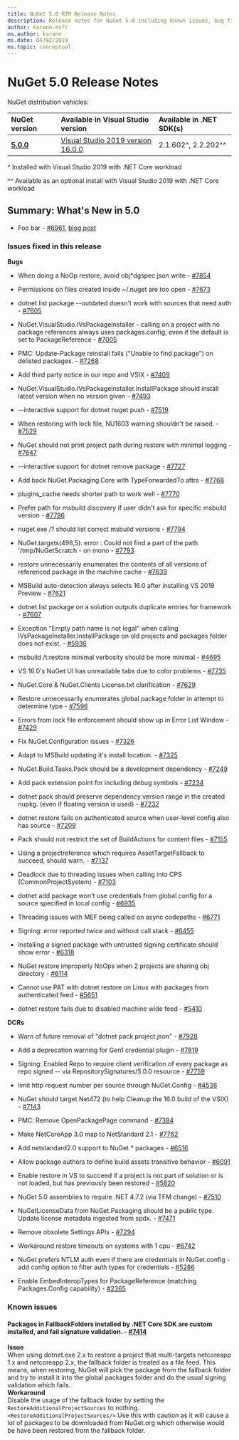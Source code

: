 ```yaml
---
title: NuGet 5.0 RTM Release Notes
description: Release notes for NuGet 5.0 including known issues, bug fixes, new features, and DCRs.
author: karann-msft
ms.author: karann
ms.date: 04/02/2019
ms.topic: conceptual
---
```


# NuGet 5.0 Release Notes

NuGet distribution vehicles:

| NuGet version | Available in Visual Studio version| Available in .NET SDK(s)|
|:---|:---|:---|
| [**5.0.0**](https://nuget.org/downloads) | [Visual Studio 2019 version 16.0.0](https://visualstudio.microsoft.com/downloads/) | 2.1.602^, 2.2.202^^ |

^ Installed with Visual Studio 2019 with .NET Core workload 

^^ Available as an optional install with Visual Studio 2019 with .NET Core workload

## Summary: What's New in 5.0

* Foo bar - [#6961](https://github.com/NuGet/Home/issues/6961), [blog post](https://blog.nuget.org/20181205/Lock-down-your-dependencies-using-configurable-trust-policies.html)

### Issues fixed in this release

**Bugs**

* When doing a NoOp restore, avoid obj\*dgspec.json write - [#7854](https://github.com/NuGet/Home/issues/7854)

* Permissions on files created inside ~/.nuget are too open - [#7673](https://github.com/NuGet/Home/issues/7673)

* dotnet list package --outdated doesn't work with sources that need auth - [#7605](https://github.com/NuGet/Home/issues/7605)

* NuGet.VisualStudio.IVsPackageInstaller - calling on a project with no package references always uses packages.config, even if the default is set to PackageReference - [#7005](https://github.com/NuGet/Home/issues/7005)

* PMC: Update-Package reinstall fails ("Unable to find package") on delisted packages. - [#7268](https://github.com/NuGet/Home/issues/7268)

* Add third party notice in our repo and VSIX - [#7409](https://github.com/NuGet/Home/issues/7409)

* NuGet.VisualStudio.IVsPackageInstaller.InstallPackage should install latest version when no version given - [#7493](https://github.com/NuGet/Home/issues/7493)

* --interactive support for dotnet nuget push - [#7519](https://github.com/NuGet/Home/issues/7519)

* When restoring with lock file, NU1603 warning shouldn't be raised. - [#7529](https://github.com/NuGet/Home/issues/7529)

* NuGet should not print project path during restore with minimal logging - [#7647](https://github.com/NuGet/Home/issues/7647)

* --interactive support for dotnet remove package - [#7727](https://github.com/NuGet/Home/issues/7727)

* Add back NuGet.Packaging.Core with TypeForwardedTo attrs - [#7768](https://github.com/NuGet/Home/issues/7768)

* plugins_cache needs shorter path to work well - [#7770](https://github.com/NuGet/Home/issues/7770)

* Prefer path for msbuild discovery if user didn't ask for specific msbuild version - [#7786](https://github.com/NuGet/Home/issues/7786)

* nuget.exe /? should list correct msbuild versions - [#7794](https://github.com/NuGet/Home/issues/7794)

* NuGet.targets(498,5): error : Could not find a part of the path '/tmp/NuGetScratch - on mono - [#7793](https://github.com/NuGet/Home/issues/7793)

* restore unnecessarily enumerates the contents of all versions of referenced package in the machine cache - [#7639](https://github.com/NuGet/Home/issues/7639)

* MSBuild auto-detection always selects 16.0 after installing VS 2019 Preview - [#7621](https://github.com/NuGet/Home/issues/7621)

* dotnet list package on a solution outputs duplicate entries for framework - [#7607](https://github.com/NuGet/Home/issues/7607)

* Exception "Empty path name is not legal" when calling IVsPackageInstaller.InstallPackage on old projects and packages folder does not exist. - [#5936](https://github.com/NuGet/Home/issues/5936)

* msbuild /t:restore minimal verbosity should be more minimal - [#4695](https://github.com/NuGet/Home/issues/4695)

* VS 16.0's NuGet UI has unreadable tabs due to color problems - [#7735](https://github.com/NuGet/Home/issues/7735)

* NuGet.Core & NuGet.Clients License.txt clarification - [#7629](https://github.com/NuGet/Home/issues/7629)

* Restore unnecessarily enumerates global package folder in attempt to determine type - [#7596](https://github.com/NuGet/Home/issues/7596)

* Errors from lock file enforcement should show up in Error List Window - [#7429](https://github.com/NuGet/Home/issues/7429)

* Fix NuGet.Configuration issues - [#7326](https://github.com/NuGet/Home/issues/7326)

* Adapt to MSBuild updating it's install location.  - [#7325](https://github.com/NuGet/Home/issues/7325)

* NuGet.Build.Tasks.Pack should be a development dependency - [#7249](https://github.com/NuGet/Home/issues/7249)

* Add pack extension point for including debug symbols - [#7234](https://github.com/NuGet/Home/issues/7234)

* dotnet pack should preserve dependency version range in the created nupkg. (even if floating version is used) - [#7232](https://github.com/NuGet/Home/issues/7232)

* dotnet restore fails on authenticated source when user-level config also has source - [#7209](https://github.com/NuGet/Home/issues/7209)

* Pack should not restrict the set of BuildActions for content files - [#7155](https://github.com/NuGet/Home/issues/7155)

* Using a projectreference which requires AssetTargetFallback to succeed, should warn. - [#7137](https://github.com/NuGet/Home/issues/7137)

* Deadlock due to threading issues when calling into CPS (CommonProjectSystem) - [#7103](https://github.com/NuGet/Home/issues/7103)

* dotnet add package won't use credentials from global config for a source specified in local config - [#6935](https://github.com/NuGet/Home/issues/6935)

* Threading issues with MEF being called on async codepaths - [#6771](https://github.com/NuGet/Home/issues/6771)

* Signing:  error reported twice and without call stack - [#6455](https://github.com/NuGet/Home/issues/6455)

* Installing a signed package with untrusted signing certificate should show error - [#6318](https://github.com/NuGet/Home/issues/6318)

* NuGet restore improperly NoOps when 2 projects are sharing obj directory - [#6114](https://github.com/NuGet/Home/issues/6114)

* Cannot use PAT with dotnet restore on Linux with packages from authenticated feed - [#5651](https://github.com/NuGet/Home/issues/5651)

* dotnet restore fails due to disabled machine wide feed - [#5410](https://github.com/NuGet/Home/issues/5410)

**DCRs**

* Warn of future removal of "dotnet pack project.json" - [#7928](https://github.com/NuGet/Home/issues/7928)
 
* Add a deprecation warning for Gen1 credential plugin - [#7819](https://github.com/NuGet/Home/issues/7819)
 
* Signing: Enabled Repo to require client verification of every package as repo signed -- via RepositorySignatures/5.0.0 resource - [#7759](https://github.com/NuGet/Home/issues/7759)

* limit http request number per source through NuGet.Config - [#4538](https://github.com/NuGet/Home/issues/4538)

* NuGet should target Net472 (to help Cleanup the 16.0 build of the VSIX) - [#7143](https://github.com/NuGet/Home/issues/7143)

* PMC: Remove OpenPackagePage command - [#7384](https://github.com/NuGet/Home/issues/7384)

* Make NetCoreApp 3.0 map to NetStandard 2.1 - [#7762](https://github.com/NuGet/Home/issues/7762)

* Add netstandard2.0 support to NuGet.* packages - [#6516](https://github.com/NuGet/Home/issues/6516)

* Allow package authors to define build assets transitive behavior - [#6091](https://github.com/NuGet/Home/issues/6091)

* Enable restore in VS to succeed if a project is not part of solution or is not loaded, but has previously been restored - [#5820](https://github.com/NuGet/Home/issues/5820)

* NuGet 5.0 assemblies to require .NET 4.7.2 (via TFM change) - [#7510](https://github.com/NuGet/Home/issues/7510)

* NuGetLicenseData from NuGet.Packaging should be a public type. Update license metadata ingested from spdx. - [#7471](https://github.com/NuGet/Home/issues/7471)

* Remove obsolete Settings APIs - [#7294](https://github.com/NuGet/Home/issues/7294)

* Workaround restore timeouts on systems with 1 cpu - [#6742](https://github.com/NuGet/Home/issues/6742)

* NuGet prefers NTLM auth even if there are credentials in NuGet.config - add config option to filter auth types for credentials - [#5286](https://github.com/NuGet/Home/issues/5286)

* Enable EmbedInteropTypes for PackageReference (matching Packages.Config capability) - [#2365](https://github.com/NuGet/Home/issues/2365)

### Known issues

#### Packages in FallbackFolders installed by .NET Core SDK are custom installed, and fail signature validation. - [#7414](https://github.com/NuGet/Home/issues/7414)
**Issue**<br>
When using dotnet.exe 2.x to restore a project that multi-targets netcoreapp 1.x and netcoreapp 2.x, the fallback folder is treated as a file feed. This means, when restoring, NuGet will pick the package from the fallback folder and try to install it into the global packages folder and do the usual signing validation which fails.<br>
**Workaround**<br>
Disable the usage of the fallback folder by setting the `RestoreAdditionalProjectSources` to nothing. `<RestoreAdditionalProjectSources/>` Use this with caution as it will cause a lot of packages to be downloaded from NuGet.org which otherwise would be have been restored from the fallback folder.
